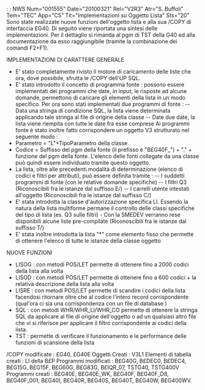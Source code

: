  :  : NWS Num="001555" Date="20100321" Rel="V2R3" Atr="S. Buffoli" Tem="TEC" App="C5" Tit="Implementazioni su Oggetto Lista" Sts="20"
Sono state realizzate nuove funzioni dell'oggetto lista e alla sua /COPY di interfaccia £G40.
Di seguito viene riportata una sintesi delle implementazioni.
Per il dettaglio si rimanda al pgm di TST della G40 ed alla documentazione da esso raggiungibile (tramite la combinazione dei comandi F2+F1).

IMPLEMENTAZIONI DI CARATTERE GENERALE
- E' stato completamente rivisto il motore di caricamento delle liste che ora, dove possibile,
sfrutta le /COPY dell'UP SQL.
- E' stato introdotto il concetto di programma fonte :  possono essere implementati dei programmi
che date, in input, le risposte ad alcune domande, permettono di caricare gli elementi della lista
in un modo specifico. Per ora sono stati implementati due programmi di fonte : 
-- Data una stringa di condizione SQL, la lista viene determinata applicando tale stringa al file
di origine della classe
-- Date due date, la lista viene riempita con tutte le date fra esse comprese
Ai programmi fonte è stato inoltre fatto corrispondere un oggetto V3 strutturato nel seguente modo : 
- Parametro = "L"+TipoParametro della classe
- Codice = Suffisso del pgm della fonte (il prefisso è "B£G40F_") + "."  +  funzione del pgm della
fonte.
L'elenco delle fonti collegate da una classe può quindi essere individuato tramite questo oggetto.
- La lista, oltre alle precedenti modalità di determinazione (elenco di codici e filtri per
attributi), può essere definita tramite : 
-- I suddetti programmi di fonte (con le relative domande specifiche)
-- I filtri Q3 (Riconoscibili fra le istanze dal suffisso E/)
-- I carrelli utente intestati all'oggetto (Riconoscibili fra le istanze dal suffisso C/)
- E' stata introdotta la classe d'autorizzazione specifica LI. Essendo la natura della lista
multiforme permane il controllo delle classi specifiche del tipo di lista (es. Q3 sulle filtri) - Con la SMEDEV verranno rese disponibili alcune liste pre-compilate
(Riconoscibili fra le istanze dal suffisso T/)
- E' stata inoltre introdotta la lista "\*" come elemento fisso che permette di ottenere l'elenco
di tutte le istanze della classe oggetto

NUOVE FUNZIONI
- LISOG :  con metodi POS/LET permette di ottenere fino a 2000 codici della lista alla volta
- LISOD :  con metodi POS/LET permette di ottenere fino a 600 codici + la relativa descrizione della
lista alla volta
- LISRE :  con metodi POS/LET permette di scandire i codici della lista facendosi ritornare oltre che
al codice l'intero record corrispondente (qual'ora ci sia una corrispondenza con un file di database
)
- SQL :  con metodi WHR/WHR_LI/WHR_CO permette di ottenere la stringa SQL da applicare al file di
origine dell'oggetto o ad un qualsiasi altro file che vi si riferisce per applicare il filtro corrispondente ai codici della lista.
- TST :  permette di verificare il funzionamento e le performance delle funzioni di scansione della
lista

/COPY modificate :  £G40, £G40E
Oggetti Creati :  V3L1
Elementi di tabella creati :  LI della B£P
Programmi modificati :  B£G40G, B£DEC0, B£DEC4, B£G15G, B£G15F, B£G60G, B£G83G, B£IQR_07, TSTG40, TSTG400V
Programmi creati :  B£G40E, B£G40E_WK, B£G40F, B£G40F_D8, B£G40F_001, B£G40I, B£G40R, B£G40S, B£G40T,
B£G40W, B£G400WV.
